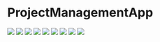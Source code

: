 # ProjectManagementApp

<img src="images/Screenshot_20190802-094958_Project%20Management%20App.jpg" >
<img src="images/Screenshot_20190802-095045_Project%20Management%20App.jpg" >
<img src="images/Screenshot_20190802-095245_Project%20Management%20App.jpg">
<img src="images/Screenshot_20190802-095123_Project%20Management%20App.jpg" >
<img src="images/Screenshot_20190802-095132_Project Management App.jpg" >
<img src="images/Screenshot_20190802-095158_Project%20Management%20App.jpg">
<img src="images/Screenshot_20190802-095334_Project Management App.jpg" >
<img src="images/Screenshot_20190802-095411_Project Management App.jpg" >
<img src="images/Screenshot_20190802-095419_Project Management App.jpg" >
